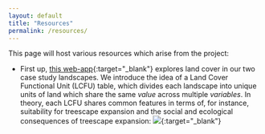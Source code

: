 ```yaml
---
layout: default
title: "Resources"
permalink: /resources/
---
```


This page will host various resources which arise from the project:
* First up, [this web-app](https://tommfinch.shinyapps.io/STAND_LCFUs/){:target="_blank"} explores land cover in our two case study landscapes. We introduce the idea of a Land Cover Functional Unit (LCFU) table, which divides each landscape into unique units of land which share the same *value* across multiple *variables*. In theory, each LCFU shares common features in terms of, for instance, suitability for treescape expansion and the social and ecological consequences of treescape expansion:
[<img src="[http://www.google.com.au/images/nav_logo7.png](https://user-images.githubusercontent.com/14315792/197532589-c1209e54-0239-4c53-94e5-052666dac316.png)">]([http://google.com.au/](https://tommfinch.shinyapps.io/STAND_LCFUs/)){:target="_blank"}
